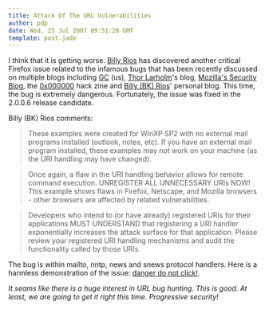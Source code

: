 ```yaml
---
title: Attack Of The URL Vulnerabilities
author: pdp
date: Wed, 25 Jul 2007 09:51:28 GMT
template: post.jade
---
```


I think that it is getting worse. [Billy Rios](http://xs-sniper.com/blog/) has discovered another critical Firefox issue related to the infamous bugs that has been recently discussed on multiple blogs including [GC](/blog/firefox-could-also-be-used-as-the-entry-point) (us), [Thor Larholm](http://larholm.com/2007/07/18/firefox-fixes-internet-explorer-flaw/)'s blog, [Mozilla's Security Blog](http://blog.mozilla.com/security/2007/07/23/related-security-issue-in-url-protocol-handling-on-windows/), the [0x000000](http://www.0x000000.com/?i=401) hack zine and [Billy (BK) Rios](http://xs-sniper.com/blog/2007/07/24/remote-command-execution-in-firefox-2005/)' personal blog. This time, the bug is extremely dangerous. Fortunately, the issue was fixed in the 2.0.0.6 release candidate.

Billy (BK) Rios comments:

> These examples were created for WinXP SP2 with no external mail programs installed (outlook, notes, etc). If you have an external mail program installed, these examples may not work on your machine (as the URI handling may have changed).

> Once again, a flaw in the URI handling behavior allows for remote command execution. UNREGISTER ALL UNNECESSARY URIs NOW! This example shows flaws in Firefox, Netscape, and Mozilla browsers - other browsers are affected by related vulnerabilities.

> Developers who intend to (or have already) registered URIs for their applications MUST UNDERSTAND that registering a URI handler exponentially increases the attack surface for that application. Please review your registered URI handling mechanisms and audit the functionality called by those URIs.

The bug is within mailto, nntp, news and snews protocol handlers. Here is a harmless demonstration of the issue: [danger do not click!](mailto:%00%00../../../../../../windows/system32/cmd).

_It seams like there is a huge interest in URL bug hunting. This is good. At least, we are going to get it right this time. Progressive security!_
